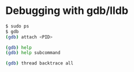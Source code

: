 # Debugging with gdb/lldb

```bash
$ sudo ps
$ gdb
(gdb) attach <PID>

(gdb) help
(gdb) help subcommand

(gdb) thread backtrace all
```
